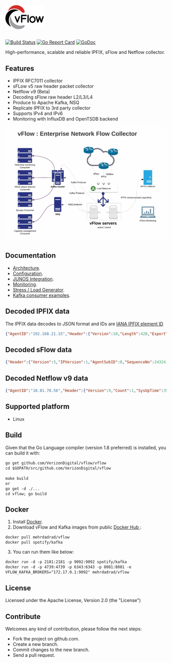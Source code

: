 ![vFlow](docs/imgs/vflow_logo.png?raw=true "vFlow logo")
##
[![Build Status](https://travis-ci.org/VerizonDigital/vflow.svg?branch=master)](https://travis-ci.org/VerizonDigital/vflow) 
[![Go Report Card](https://goreportcard.com/badge/github.com/VerizonDigital/vflow)](https://goreportcard.com/report/github.com/VerizonDigital/vflow)
[![GoDoc](https://godoc.org/github.com/VerizonDigital/vflow?status.svg)](https://godoc.org/github.com/VerizonDigital/vflow)

High-performance, scalable and reliable IPFIX, sFlow and Netflow collector. 

## Features
- IPFIX RFC7011 collector
- sFLow v5 raw header packet collector
- Netflow v9 (Beta)
- Decoding sFlow raw header L2/L3/L4 
- Produce to Apache Kafka, NSQ
- Replicate IPFIX to 3rd party collector
- Supports IPv4 and IPv6
- Monitoring with InfluxDB and OpenTSDB backend

![Alt text](/docs/imgs/vflow.gif?raw=true "vFlow")

## Documentation
- [Architecture](/docs/design.md).
- [Configuration](/docs/config.md).
- [JUNOS Integration](/docs/junos_integration.md).
- [Monitoring](/monitor/README.md).
- [Stress / Load Generator](/stress/README.md).
- [Kafka consumer examples](https://github.com/VerizonDigital/vflow/tree/master/consumers).

## Decoded IPFIX data
The IPFIX data decodes to JSON format and IDs are [IANA IPFIX element ID](http://www.iana.org/assignments/ipfix/ipfix.xhtml)
```json
{"AgentID":"192.168.21.15","Header":{"Version":10,"Length":420,"ExportTime":1483484642,"SequenceNo":1434533677,"DomainID":32771},"DataSets":[[{"I":8,"V":"192.16.28.217"},{"I":12,"V":"180.10.210.240"},{"I":5,"V":2},{"I":4,"V":6},{"I":7,"V":443},{"I":11,"V":64381},{"I":32,"V":0},{"I":10,"V":811},{"I":58,"V":0},{"I":9,"V":24},{"I":13,"V":20},{"I":16,"V":4200000000},{"I":17,"V":27747},{"I":15,"V":"180.105.10.210"},{"I":6,"V":"0x10"},{"I":14,"V":1113},{"I":1,"V":22500},{"I":2,"V":15},{"I":52,"V":63},{"I":53,"V":63},{"I":152,"V":1483484581770},{"I":153,"V":1483484622384},{"I":136,"V":2},{"I":243,"V":0},{"I":245,"V":0}]]}
```

## Decoded sFlow data
```json
{"Header":{"Version":5,"IPVersion":1,"AgentSubID":0,"SequenceNo":24324,"SysUpTime":766903208,"SamplesNo":1,"IPAddress":"192.16.14.0"},"ExtSWData":{"SrcVlan":0,"SrcPriority":0,"DstVlan":12,"DstPriority":0},"Sample":{"SequenceNo":0,"SourceID":0,"SamplingRate":2000,"SamplePool":0,"Drops":0,"Input":552,"Output":0,"RecordsNo":2},"Packet":{"L2":{"SrcMAC":"d4:04:ff:01:1d:9e","DstMAC":"30:7c:5e:e5:59:ef","Vlan":12,"EtherType":34525},"L3":{"Version":6,"TrafficClass":0,"FlowLabel":0,"PayloadLen":265,"NextHeader":17,"HopLimit":57,"Src":"2600:8000:5207:6f00::1","Dst":"2606:2800:404e:2:1663:6fe:2cc6:100a"},"L4":{"SrcPort":53,"DstPort":34234}}}
```
## Decoded Netflow v9 data
```json
{"AgentID":"10.81.70.56","Header":{"Version":9,"Count":1,"SysUpTime":357280,"UNIXSecs":1493918653,"SeqNum":14,"SrcID":87},"DataSets":[[{"I":1,"V":"0x00000050"},{"I":2,"V":"0x00000002"},{"I":4,"V":2},{"I":5,"V":192},{"I":6,"V":"0x00"},{"I":7,"V":0},{"I":8,"V":"10.81.70.56"},{"I":9,"V":0},{"I":10,"V":0},{"I":11,"V":0},{"I":12,"V":"224.0.0.22"},{"I":13,"V":0},{"I":14,"V":0},{"I":15,"V":"0.0.0.0"},{"I":16,"V":0},{"I":17,"V":0},{"I":21,"V":300044},{"I":22,"V":299144}]]}
```

## Supported platform
- Linux 

## Build
Given that the Go Language compiler (version 1.8 preferred) is installed, you can build it with:
```
go get github.com/VerizonDigital/vflow/vflow
cd $GOPATH/src/github.com/VerizonDigital/vflow

make build
or
go get -d ./...
cd vflow; go build 
```

## Docker
1. Install [Docker](https://www.docker.com/).
2. Download vFlow and Kafka images from public [Docker Hub ](https://hub.docker.com/): 
```
docker pull mehrdadrad/vflow
docker pull spotify/kafka
```
3. You can run them like below:
```
docker run -d -p 2181:2181 -p 9092:9092 spotify/kafka
docker run -d -p 4739:4739 -p 6343:6343 -p 8081:8081 -e VFLOW_KAFKA_BROKERS="172.17.0.1:9092" mehrdadrad/vflow
```

## License
Licensed under the Apache License, Version 2.0 (the "License")

## Contribute
Welcomes any kind of contribution, please follow the next steps:

- Fork the project on github.com.
- Create a new branch.
- Commit changes to the new branch.
- Send a pull request.
